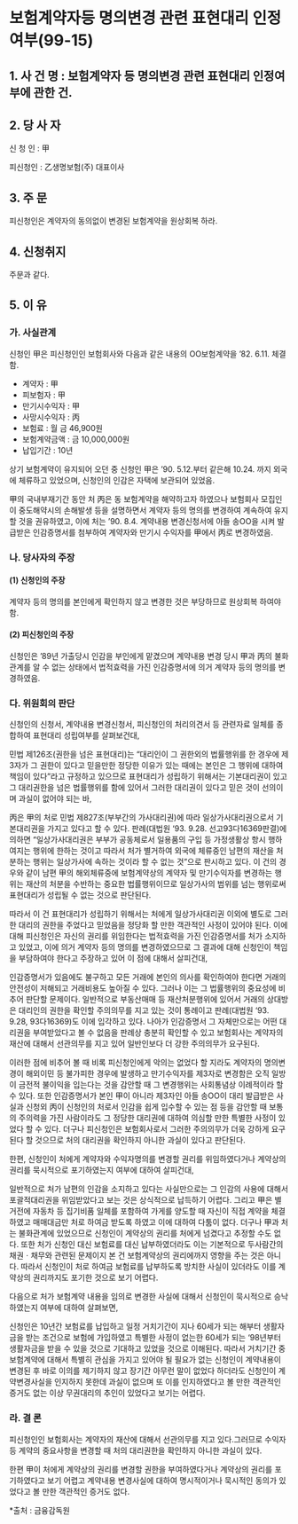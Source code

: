 # 보험계약자등 명의변경 관련 표현대리 인정여부(99-15)

## 1. 사 건 명 : 보험계약자 등 명의변경 관련 표현대리 인정여부에 관한 건.

## 2. 당 사 자

신 청 인 : 甲

피신청인 : 乙생명보험(주) 대표이사
              
## 3. 주    문

피신청인은 계약자의 동의없이 변경된 보험계약을 원상회복 하라.

## 4. 신청취지

주문과 같다.

## 5. 이   유

### 가. 사실관계

신청인 甲은 피신청인인 보험회사와 다음과 같은 내용의 OO보험계약을 ’82. 6.11. 체결함.

  - 계약자       : 甲
  - 피보험자     : 甲               
  - 만기시수익자 : 甲
  - 사망시수익자 : 丙              
  - 보험료       : 월 금 46,900원
  - 보험계약금액 : 금 10,000,000원   
  - 납입기간     : 10년
  
상기 보험계약이 유지되어 오던 중 신청인 甲은 ’90. 5.12.부터 같은해 10.24. 까지 외국에 체류하고 있었으며, 신청인의 인감은 자택에 보관되어 있었음. 

甲의 국내부재기간 동안 처 丙은 동 보험계약을 해약하고자 하였으나 보험회사 모집인이 중도해약시의 손해발생 등을 설명하면서 계약자 등의 명의를 변경하여 계속하여 유지할 것을 권유하였고, 이에 처는 ’90. 8.4. 계약내용 변경신청서에 아들 송OO을 시켜 발급받은 인감증명서를 첨부하여 계약자와 만기시 수익자를 甲에서 丙로 변경하였음.

### 나. 당사자의 주장

####  (1) 신청인의 주장
계약자 등의 명의를 본인에게 확인하지 않고 변경한 것은 부당하므로 원상회복 하여야함.

####  (2) 피신청인의 주장
신청인은 ’89년 가출당시 인감을 부인에게 맡겼으며 계약내용 변경 당시 甲과 丙의 불화관계를 알 수 없는 상태에서 법적효력을 가진 인감증명서에 의거 계약자 등의 명의를 변경하였음.

### 다. 위원회의 판단

신청인의 신청서, 계약내용 변경신청서, 피신청인의 처리의견서 등 관련자료 일체를 종합하여 표현대리 성립여부를 살펴보건대,

민법 제126조(권한을 넘은 표현대리)는 “대리인이 그 권한외의 법률행위를 한 경우에 제3자가 그 권한이 있다고 믿을만한 정당한 이유가 있는 때에는 본인은 그 행위에 대하여 책임이 있다”라고 규정하고 있으므로 표현대리가 성립하기 위해서는 기본대리권이 있고 그 대리권한을 넘은 법률행위를 함에 있어서 그러한 대리권이 있다고 믿은 것이 선의이며 과실이 없어야 되는 바,
     
丙은 甲의 처로 민법 제827조(부부간의 가사대리권)에 따라 일상가사대리권으로서 기본대리권을 가지고 있다고 할 수 있다. 판례(대법원 ‘93. 9.28. 선고93다16369판결)에 의하면 “일상가사대리권은 부부가 공동체로서 일용품의 구입 등 가정생활상 항시 행하여지는 행위에 한하는 것이고 따라서 처가 별거하여 외국에 체류중인 남편의 재산을 처분하는 행위는 일상가사에 속하는 것이라 할 수 없는 것”으로 판시하고 있다. 이 건의 경우와 같이 남편 甲의 해외체류중에 보험계약상의 계약자 및 만기수익자를 변경하는 행위는 재산의 처분을 수반하는 중요한 법률행위이므로 일상가사의 범위를 넘는 행위로써 표현대리가 성립될 수 없는 것으로 판단된다.

따라서 이 건 표현대리가 성립하기 위해서는 처에게 일상가사대리권 이외에 별도로 그러한 대리의 권한을 주었다고 믿었음을 정당화 할 만한 객관적인 사정이 있어야 된다. 이에 대해 피신청인은 자신의 권리를 위임한다는 법적효력을 가진 인감증명서를 처가 소지하고 있었고, 이에 의거 계약자 등의 명의를 변경하였으므로 그 결과에 대해 신청인이 책임을 부담하여야 한다고 주장하고 있어 이 점에 대해서 살피건대,

인감증명서가 있음에도 불구하고 모든 거래에 본인의 의사를 확인하여야 한다면 거래의 안전성이 저해되고 거래비용도 높아질 수 있다. 그러나 이는 그 법률행위의 중요성에 비추어 판단할 문제이다. 일반적으로 부동산매매 등 재산처분행위에 있어서 거래의 상대방은 대리인의 권한을 확인할 주의의무를 지고 있는 것이 통례이고 판례(대법원 ‘93. 9.28, 93다16369)도 이에 입각하고 있다. 나아가 인감증명서 그 자체만으로는 어떤 대리권을 부여받았다고 볼 수 없음을 판례상 충분히 확인할 수 있고 보험회사는 계약자의 재산에 대해서 선관의무를 지고 있어 일반인보다 더 강한 주의의무가 요구된다. 

이러한 점에 비추어 볼 때 비록 피신청인에게 악의는 없었다 할 지라도 계약자의 명의변경이 해외이민 등 불가피한 경우에 발생하고 만기수익자를 제3자로 변경함은 오직 일방이 금전적 불이익을 입는다는 것을 감안할 때 그 변경행위는 사회통념상 이례적이라 할 수 있다. 또한 인감증명서가 본인 甲이 아니라 제3자인 아들 송OO이 대리 발급받은 사실과 신청외 丙이 신청인의 처로서 인감을 쉽게 입수할 수 있는 점 등을 감안할 때 보통의 주의력을 가진 사람이라도 그 정당한 대리권에 대하여 의심할 만한 특별한 사정이 있었다 할 수 있다. 더구나 피신청인은 보험회사로서 그러한 주의의무가 더욱 강하게 요구된다 할 것으므로 처의 대리권을 확인하지 아니한 과실이 있다고 판단된다.

한편, 신청인이 처에게 계약자와 수익자명의를 변경할 권리를 위임하였다거나 계약상의 권리를 묵시적으로 포기하였는지 여부에 대하여 살피건대,

일반적으로 처가 남편의 인감을 소지하고 있다는 사실만으로는 그 인감의 사용에 대해서 포괄적대리권을 위임받았다고 보는 것은 상식적으로 납득하기 어렵다. 그리고 甲은 별거전에 자동차 등 집기비품 일체를 포함하여 가게를 양도할 때 자신이 직접 계약을 체결하였고 매매대금만 처로 하여금 받도록 하였고 이에 대하여 다툼이 없다. 더구나 甲과 처는 불화관계에 있었으므로 신청인이 계약상의 권리를 처에게 넘겼다고 추정할 수도 없다. 또한 처가 신청인 대신 보험료를 대신 납부하였더라도 이는 기본적으로 두사람간의 채권ㆍ채무와 관련된 문제이지 본 건 보험계약상의 권리에까지 영향을 주는 것은 아니다. 따라서 신청인이 처로 하여금 보험료를 납부하도록 방치한 사실이 있더라도 이를 계약상의 권리까지도 포기한 것으로 보기 어렵다.

다음으로 처가 보험계약 내용을 임의로 변경한 사실에 대해서 신청인이 묵시적으로 승낙하였는지 여부에 대하여 살펴보면,

신청인은 10년간 보험료를 납입하고 일정 거치기간이 지나 60세가 되는 해부터 생활자금을 받는 조건으로 보험에 가입하였고 특별한 사정이 없는한 60세가 되는 ‘98년부터 생활자금을 받을 수 있을 것으로 기대하고 있었을 것으로 이해된다. 따라서 거치기간 중 보험계약에 대해서 특별히 관심을 가지고 있어야 될 필요가 없는 신청인이 계약내용이 변경된 후 바로 이의를 제기하지 않고 장기간 아무런 말이 없었다 하더라도 신청인이 계약변경사실을 인지하지 못한데 과실이 없으며 또 이를 인지하였다고 볼 만한 객관적인 증거도 없는 이상 무권대리의 추인이 있었다고 보기는 어렵다.

### 라. 결   론

피신청인인 보험회사는 계약자의 재산에 대해서 선관의무를 지고 있다.그러므로 수익자 등 계약의 중요사항을 변경할 때 처의 대리권한을 확인하지 아니한 과실이 있다.

한편 甲이 처에게 계약상의 권리를 변경할 권한을 부여하였다거나 계약상의 권리를 포기하였다고 보기 어렵고 계약내용 변경사실에 대하여 명시적이거나 묵시적인 동의가 있었다고 볼 만한 객관적인 증거도 없다.

*출처 : 금융감독원
   